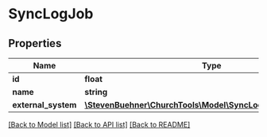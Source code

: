 # SyncLogJob

## Properties
Name | Type | Description | Notes
------------ | ------------- | ------------- | -------------
**id** | **float** |  | 
**name** | **string** |  | 
**external_system** | [**\StevenBuehner\ChurchTools\Model\SyncLogJobExternalSystem**](SyncLogJobExternalSystem.md) |  | 

[[Back to Model list]](../../README.md#documentation-for-models) [[Back to API list]](../../README.md#documentation-for-api-endpoints) [[Back to README]](../../README.md)

